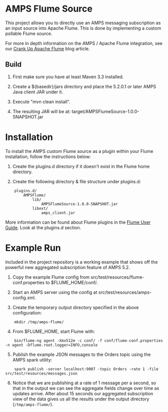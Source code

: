 # AMPS Flume Source

This project allows you to directly use an AMPS messaging subscription as an
input source into Apache Flume. This is done by implementing a custom pollable
Flume source.

For more in depth information on the AMPS / Apache Flume integration, see our [Crank Up Apache Flume](http://www.crankuptheamps.com/blog/posts/2017/04/18/crank-up-flume-with-amps/) blog article.

## Build

1. First make sure you have at least Maven 3.3 installed.

2. Create a ${basedir}/jars directory and place the 5.2.0.1 or later AMPS Java client JAR under it.

3. Execute "mvn clean install".

4. The resulting JAR will be at: target/AMPSFlumeSource-1.0.0-SNAPSHOT.jar


# Installation

To install the AMPS custom Flume source as a plugin within your Flume
installation, follow the instructions below:

1. Create the plugins.d directory if it doesn't exist in the Flume home
directory.

2. Create the following directory & file structure under plugins.d:

```
    plugins.d/
        AMPSFlume/
            lib/
                AMPSFlumeSource-1.0.0-SNAPSHOT.jar
            libext/
                amps_client.jar
```

More information can be found about Flume plugins in the
[Flume User Guide](https://flume.apache.org/FlumeUserGuide.html).
Look at the plugins.d section.

# Example Run

Included in the project repository is a working example that shows off the powerful new aggregated subscription feature of AMPS 5.2.

1. Copy the example Flume config from src/test/resources/flume-conf.properties to $FLUME_HOME/conf/.

2. Start an AMPS server using the config at src/test/resources/amps-config.xml.

3. Create the temporary output directory specified in the above configuration:
```
    mkdir /tmp/amps-flume/
```

4. From $FLUME_HOME, start Flume with:
```
    bin/flume-ng agent -Xmx512m -c conf/ -f conf/flume-conf.properties -n agent -Dflume.root.logger=INFO,console
```

5. Publish the example JSON messages to the Orders topic using the AMPS spark utility:
```
    spark publish -server localhost:9007 -topic Orders -rate 1 -file src/test/resources/messages.json
```

6. Notice that we are publishing at a rate of 1 message per a second, so that in the output we can see the aggregate fields change over time as updates arrive. After about 15 seconds our aggregated subscription view of the data gives us all the results under the output directory (`/tmp/amps-flume/`).
